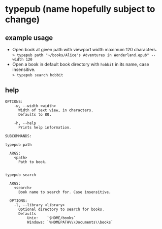 # typepub (name hopefully subject to change)

## example usage
- Open book at given path with viewport width maximum 120 characters.  
  `> typepub path "~/books/Alice's Adventures in Wonderland.epub" --width 120`
- Open a book in default book directory with `hobbit` in its name, case insensitive.  
  `> typepub search hobbit`
  
## help
```
OPTIONS:
    -w, --width <width>
      Width of text view, in characters.
      Defaults to 80.

    -h, --help
      Prints help information.

SUBCOMMANDS:

typepub path

  ARGS:
    <path>
      Path to book.


typepub search

  ARGS:
    <search>
      Book name to search for. Case insensitive.

  OPTIONS:
    -l, --library <library>
      Optional directory to search for books.
      Defaults
          Unix:    `$HOME/books`
          Windows: `%HOMEPATH%\\Documents\\books`
```
